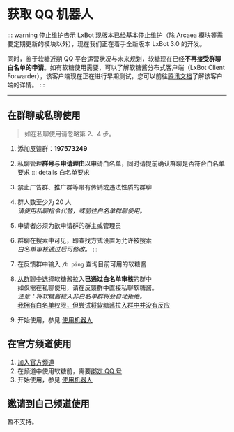 # 获取 QQ 机器人

::: warning 停止维护告示
LxBot 现版本已经基本停止维护（除 Arcaea 模块等需要定期更新的模块以外），现在我们正在着手全新版本 LxBot 3.0 的开发。

同时，鉴于软糖近期 QQ 平台运营状况与未来规划，软糖现在已经**不再接受群聊白名单的申请**。如有软糖使用需要，可以了解软糖酱分布式客户端（LxBot Client Forwarder），该客户端现在正在进行早期测试，您可以前往[腾讯文档](https://docs.qq.com/doc/p/8b45c4ec2331bc89de8d82c6449dbc634b9f78dc)了解该客户端的详情。
:::

---

## 在群聊或私聊使用
> 如在私聊使用请忽略第 2、4 步。
1. 添加反馈群：**197573249**
2. 私聊管理**群号**与**申请理由**以申请白名单，同时请提前确认群聊是否符合白名单要求
::: details 白名单要求
1. 禁止广告群、推广群等带有传销或违法性质的群聊
2. 群人数至少为 20 人
   <br>*请使用私聊指令代替，或前往白名单群聊使用。*
3. 申请者必须为欲申请群的群主或管理员
4. 群聊在搜索中可见，即查找方式设置为允许被搜索
   <br>*白名单审核通过后可修改。*
:::

3. 在反馈群中输入 `/b ping` 查询目前可用的软糖酱
4. [从群聊中选择](https://zhidao.baidu.com/question/1898099646804409100.html)软糖酱拉入**已通过白名单审核**的群中
   <br>如仅需在私聊使用，请在反馈群中直接私聊软糖酱。
   <br>*注意：将软糖酱拉入非白名单群将会自动拒绝。*
   <br>[我拥有白名单权限，但尝试将软糖酱拉入群中并没有反应](/faq/#我拥有白名单权限，但尝试将软糖酱拉入群中并没有反应)
5. 开始使用，参见 [使用机器人](/#使用机器人)

## 在官方频道使用 <Badge type="warning" text="Beta" vertical="middle" />
1. [加入官方频道](https://qun.qq.com/qqweb/qunpro/share?_wv=3&_wwv=128&inviteCode=1SJaD1&from=246610&biz=ka)
2. 在频道中使用软糖前，需要[绑定 QQ 号](/module/base/#绑定-qq-号)
3. 开始使用，参见 [使用机器人](/#使用机器人)

## 邀请到自己频道使用
暂不支持。